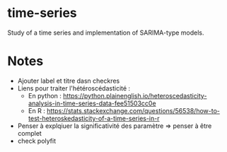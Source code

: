 # time-series
Study of a time series and implementation of SARIMA-type models.

# Notes

- Ajouter label et titre dasn checkres
- Liens pour traiter l'hétéroscédasticité :
  - En python : https://python.plainenglish.io/heteroscedasticity-analysis-in-time-series-data-fee51503cc0e
  - En R : https://stats.stackexchange.com/questions/56538/how-to-test-heteroskedasticity-of-a-time-series-in-r
- Penser à explqiuer la significativité des paramètre => penser à être complet
- check polyfit
